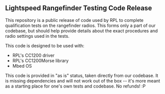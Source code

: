 ## Lightspeed Rangefinder Testing Code Release

This repository is a public release of code used by RPL to complete qualification tests on the rangefinder radios.  This forms only a part of our codebase, but should help provide details about the exact procedures and radio settings used in the tests. 

This code is designed to be used with:
- RPL's CC1200 driver
- RPL's CC1200Morse library
- Mbed OS

This code is provided in "as is" status, taken directly from our codebase.  It is missing dependencies and will not work out of the box -- it's more meant as a starting place for one's own tests and codebase.  No refunds! :P

